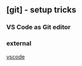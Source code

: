 ## [git] - setup tricks


### VS Code as Git editor




### external
[vscode](https://code.visualstudio.com/docs/editor/versioncontrol#_vs-code-as-git-editor)